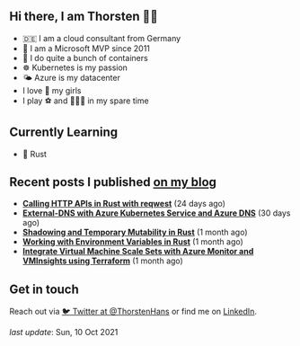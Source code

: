 ## Hi there, I am Thorsten 👋🏼

- 🇩🇪 I am a cloud consultant from Germany
- 🔷 I am a Microsoft MVP since 2011
- 🐳 I do quite a bunch of containers
- ☸️ Kubernetes is my passion
- 🌤 Azure is my datacenter
- I love 💞 my girls
- I play ⚽️ and 🏃🏻‍♂️ in my spare time

## Currently Learning

- 🦀 Rust

## Recent posts I published [on my blog](https://thorsten-hans.com)

- **[Calling HTTP APIs in Rust with reqwest](https://thorsten-hans.com/calling-http-apis-in-rust-with-reqwest/)** (24 days ago)
- **[External-DNS with Azure Kubernetes Service and Azure DNS](https://thorsten-hans.com/external-dns-azure-kubernetes-service-azure-dns/)** (30 days ago)
- **[Shadowing and Temporary Mutability in Rust](https://thorsten-hans.com/shadowing-temporary-mutability-rust/)** (1 month ago)
- **[Working with Environment Variables in Rust](https://thorsten-hans.com/working-with-environment-variables-in-rust/)** (1 month ago)
- **[Integrate Virtual Machine Scale Sets with Azure Monitor and VMInsights using Terraform](https://thorsten-hans.com/integrate-virtual-machine-scale-sets-azure-monitor-vminsights-terraform/)** (1 month ago)

## Get in touch

Reach out via [🐦 Twitter at @ThorstenHans](https://twitter.com/ThorstenHans) or find me on [LinkedIn](https://linkedin.com/in/ThorstenHans).

_last update_: Sun, 10 Oct 2021
